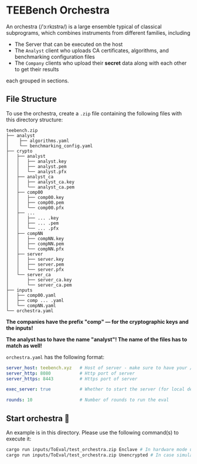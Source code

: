 # TEEBench Orchestra

An orchestra (/ˈɔːrkɪstrə/) is a large ensemble typical of classical subprograms, which combines instruments from different families, including

- The Server that can be executed on the host
- The `Analyst` client who uploads CA certificates, algorithms, and benchmarking configuration files
- The `Company` clients who upload their __secret__ data along with each other to get their results

each grouped in sections.

## File Structure

To use the orchestra, create a `.zip` file containing the following files with this directory structure:

```
teebench.zip
├── analyst
│    ├── algorithms.yaml
│    └── benchmarking_config.yaml
├── crypto
│   ├── analyst
│   │   ├── analyst.key
│   │   ├── analyst.pem
│   │   └── analyst.pfx
│   ├── analyst_ca
│   │   ├── analyst_ca.key
│   │   └── analyst_ca.pem
│   ├── comp00
│   │   ├── comp00.key
│   │   ├── comp00.pem
│   │   └── comp00.pfx
│   ├── ...
│   │   ├── ... .key
│   │   ├── ... .pem
│   │   └── ... .pfx
│   ├── compNN
│   │   ├── compNN.key
│   │   ├── compNN.pem
│   │   └── compNN.pfx
│   ├── server
│   │   ├── server.key
│   │   ├── server.pem
│   │   └── server.pfx
│   └── server_ca
│       ├── server_ca.key
│       └── server_ca.pem
├── inputs
│   ├── comp00.yaml
│   ├── comp ... .yaml
│   └── compNN.yaml
└── orchestra.yaml
```

**The companies have the prefix "comp" — for the cryptographic keys and the inputs!**

**The analyst has to have the name "analyst"! The name of the files has to match as well!**

`orchestra.yaml` has the following format:

```yaml
server_host: teebench.xyz   # Host of server - make sure to have your /etc/hosts set correctly!
server_http: 8080           # Http port of server
server_https: 8443          # Https port of server

exec_server: true           # Whether to start the server (for local deployment) or for evaluation: only the clients live on the system while the server is isolated in the enclave.

rounds: 10                  # Number of rounds to run the eval
```

## Start orchestra 🎵

An example is in this directory.
Please use the following command(s) to execute it:

```bash
cargo run inputs/ToEval/test_orchestra.zip Enclave # In hardware mode using Intel SGX
cargo run inputs/ToEval/test_orchestra.zip Unencrypted # In case simulation mode is used or the server is executed without docker 
```
